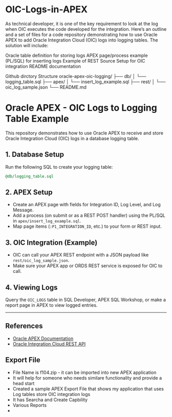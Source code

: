 # OIC-Logs-in-APEX
As technical developer, it is one of the key requirement to look at the log when OIC executes the code developed for the integration.
Here’s an outline and a set of files for a code repository demonstrating how to use Oracle APEX to add Oracle Integration Cloud (OIC) logs into logging tables. The solution will include:

Oracle table definition for storing logs
APEX page/process example (PL/SQL) for inserting logs
Example of REST Source Setup for OIC integration
README documentation

Github dirctory Structure
oracle-apex-oic-logging/
├── db/
│   └── logging_table.sql
├── apex/
│   └── insert_log_example.sql
├── rest/
│   └── oic_log_sample.json
└── README.md

# Oracle APEX - OIC Logs to Logging Table Example

This repository demonstrates how to use Oracle APEX to receive and store Oracle Integration Cloud (OIC) logs in a database logging table.

## 1. Database Setup

Run the following SQL to create your logging table:

```sql
@db/logging_table.sql
```

## 2. APEX Setup

- Create an APEX page with fields for Integration ID, Log Level, and Log Message.
- Add a process (on submit or as a REST POST handler) using the PL/SQL in `apex/insert_log_example.sql`.
- Map page items (`:P1_INTEGRATION_ID`, etc.) to your form or REST input.

## 3. OIC Integration (Example)

- OIC can call your APEX REST endpoint with a JSON payload like `rest/oic_log_sample.json`.
- Make sure your APEX app or ORDS REST service is exposed for OIC to call.

## 4. Viewing Logs

Query the `OIC_LOGS` table in SQL Developer, APEX SQL Workshop, or make a report page in APEX to view logged entries.

---

## References

- [Oracle APEX Documentation](https://docs.oracle.com/en/database/oracle/application-express/23.1/)
- [Oracle Integration Cloud REST API](https://docs.oracle.com/en/cloud/paas/integration-cloud/integrations-rest-api/)

## Export File
- File Name is f104.zip - it can be imported into new APEX application
- It will help for someone who needs similare functionality and provide a head start
- Created a sample APEX Export File that shows my application that uses Log tables store OIC integration logs
- It has Searcha and Create Capbility
- Various Reports
- 
